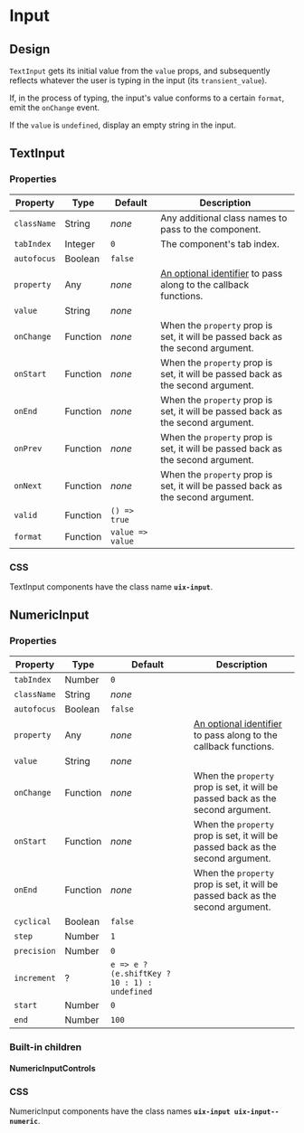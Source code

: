 # Input

## Design

`TextInput` gets its initial value from the `value` props, and subsequently reflects whatever the user is typing in the input (its `transient_value`).

If, in the process of typing, the input's value conforms to a certain `format`, emit the `onChange` event.

If the `value` is `undefined`, display an empty string in the input.

## TextInput

### Properties

Property | Type | Default | Description
-------- | ---- | ------- | -----------
`className` | String | _none_ | Any additional class names to pass to the component.
`tabIndex` | Integer | `0` | The component's tab index.
`autofocus` | Boolean | `false` |
`property` | Any | _none_ | [An optional identifier][property] to pass along to the callback functions.
`value` | String | _none_ |  
`onChange` | Function | _none_ | When the `property` prop is set, it will be passed back as the second argument.
`onStart` | Function | _none_ | When the `property` prop is set, it will be passed back as the second argument.
`onEnd` | Function | _none_ | When the `property` prop is set, it will be passed back as the second argument.
`onPrev` | Function | _none_ | When the `property` prop is set, it will be passed back as the second argument.
`onNext` | Function | _none_ | When the `property` prop is set, it will be passed back as the second argument.
`valid` | Function | `() => true` | 
`format` | Function | `value => value` |

### CSS

TextInput components have the class name __`uix-input`__.

## NumericInput

### Properties

Property | Type | Default | Description
-------- | ---- | ------- | -----------
`tabIndex` | Number | `0` |
`className` | String | _none_ |
`autofocus` | Boolean | `false` |
`property` | Any | _none_ | [An optional identifier][property] to pass along to the callback functions.
`value` | String | _none_ |  
`onChange` | Function | _none_ | When the `property` prop is set, it will be passed back as the second argument.
`onStart` | Function | _none_ | When the `property` prop is set, it will be passed back as the second argument.
`onEnd` | Function | _none_ | When the `property` prop is set, it will be passed back as the second argument.
`cyclical` | Boolean | `false` |
`step` | Number | `1` |
`precision` | Number | `0` |
`increment` | ? | `e => e ? (e.shiftKey ? 10 : 1) : undefined` |
`start` | Number | `0` |
`end` | Number | `100` |

### Built-in children

#### NumericInputControls

### CSS

NumericInput components have the class names __`uix-input uix-input--numeric`__.


[property]: https://github.com/danburzo/react-recipes/blob/master/recipes/property-pattern.md